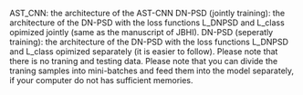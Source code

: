 AST_CNN: the architecture of the AST-CNN
DN-PSD (jointly training): the architecture of the DN-PSD with the loss functions L_DNPSD and L_class opimized jointly (same as the manuscript of JBHI).
DN-PSD (seperatly training): the architecture of the DN-PSD with the loss functions L_DNPSD and L_class opimized separately (it is easier to follow).
Please note that there is no traning and testing data.
Please note that you can divide the traning samples into mini-batches and feed them into the model separately, if your computer do not has sufficient memories.
